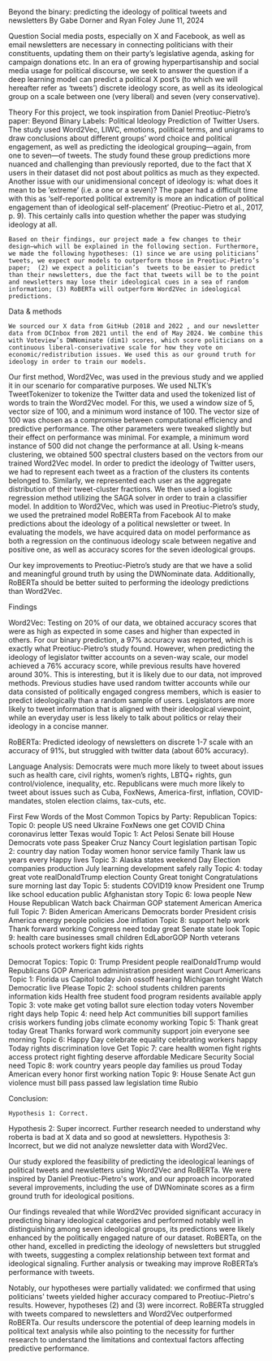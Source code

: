 Beyond the binary: predicting the ideology of political tweets and newsletters
By Gabe Dorner and Ryan Foley
June 11, 2024

Question
Social media posts, especially on X and Facebook, as well as email newsletters are necessary in connecting politicians with their constituents, updating them on their party’s legislative agenda, asking for campaign donations etc. In an era of growing hyperpartisanship and social media usage for political discourse, we seek to answer the question if a deep learning model can predict a political X post’s (to which we will hereafter refer as ‘tweets’) discrete ideology score, as well as its ideological group on a scale between one  (very liberal) and seven (very conservative).



Theory
	For this project, we took inspiration from Daniel Preotiuc-Pietro’s paper: Beyond Binary Labels: Political Ideology Prediction of Twitter Users. The study used Word2Vec, LIWC, emotions, political terms, and unigrams to draw conclusions about different groups’ word choice and political engagement, as well as predicting the ideological grouping—again, from one to seven—of tweets. The study found these group predictions more nuanced and challenging than previously reported, due to the fact that X users in their dataset did not post about politics as much as they expected. Another issue with our unidimensional concept of ideology is: what does it mean to be ‘extreme’ (i.e. a one or a seven)? The paper had a difficult time with this as ‘self-reported political extremity is more an indication of political engagement than of ideological self-placement’ (Preotiuc-Pietro et al., 2017, p. 9). This certainly calls into question whether the paper was studying ideology at all.
 
	Based on their findings, our project made a few changes to their design—which will be explained in the following section. Furthermore, we made the following hypotheses: (1) since we are using politicians’ tweets, we expect our models to outperform those in Preotiuc-Pietro’s paper;  (2) we expect a politician’s  tweets to be easier to predict than their newsletters, due the fact that tweets will be to the point and newsletters may lose their ideological cues in a sea of random information; (3) RoBERTa will outperform Word2Vec in ideological predictions.


 
Data & methods

	We sourced our X data from GitHub (2018 and 2022 , and our newsletter data from DCInbox from 2021 until the end of May 2024. We combine this with Voteview’s DWNominate (dim1) scores, which score politicians on a continuous liberal-conserivative scale for how they vote on economic/redistribution issues. We used this as our ground truth for ideology in order to train our models.
 
Our first method, Word2Vec, was used in the previous study and we applied it in our scenario for comparative purposes. We used NLTK’s TweetTokenizer to tokenize the Twitter data and used the tokenized list of words to train the Word2Vec model. For this, we used a window size of  5, vector size of 100, and a minimum word instance of 100. The vector size of 100 was chosen as a compromise between computational efficiency and predictive performance. The other parameters were tweaked slightly but their effect on performance was minimal. For example, a minimum word instance of 500 did not change the performance at all. Using k-means clustering, we obtained 500 spectral clusters based on the vectors from our trained Word2Vec model. In order to predict the ideology of Twitter users, we had to represent each tweet as a fraction of the clusters its contents belonged to. Similarly, we represented each user as the aggregate distribution of their tweet-cluster fractions. We then used a logistic regression method utilizing the SAGA solver in order to train a classifier model. 
In addition to Word2Vec, which was used in Preotiuc-Pietro’s study, we used the pretrained model RoBERTa from Facebook AI to make predictions about the ideology of a political newsletter or tweet. In evaluating the models, we have acquired data on model performance as both a regression on the continuous ideology scale between negative and positive one, as well as accuracy scores for the seven ideological groups.

Our key improvements to Preotiuc-Pietro’s study are that we have a solid and meaningful ground truth by using the DWNominate data. Additionally, RoBERTa should be better suited to performing the ideology predictions than Word2Vec.



Findings

  Word2Vec: Testing on 20% of our data, we obtained accuracy scores that were as high as expected in some cases and higher than expected in others. For our binary prediction, a 97% accuracy was reported, which is exactly what Preotiuc-Pietro’s study found. However, when predicting the ideology of legislator twitter accounts on a seven-way scale, our model achieved a 76% accuracy score, while previous results have hovered around 30%. This is interesting, but it is likely due to our data, not improved methods. Previous studies have used random twitter accounts while our data consisted of politically engaged congress members, which is easier to predict ideologically than a random sample of users. Legislators are more likely to tweet information that is aligned with their ideological viewpoint, while an everyday user is less likely to talk about politics or relay their ideology in a concise manner. 
  
  RoBERTa: Predicted ideology of newsletters on discrete 1-7 scale with an accuracy of 91%, but struggled with twitter data (about 60% accuracy).



Language Analysis:
  Democrats were much more likely to tweet about issues such as health care, civil rights, women’s rights, LBTQ+ rights, gun control/violence, inequality, etc.
  Republicans were much more likely to tweet about issues such as Cuba, FoxNews, America-first, inflation, COVID-mandates, stolen election claims, tax-cuts, etc.

First Few Words of the Most Common Topics by Party:
Republican Topics:
Topic 0: people US need Ukraine FoxNews one get COVID China coronavirus letter Texas would
Topic 1: Act Pelosi Senate bill House Democrats vote pass Speaker Cruz Nancy Court legislation partisan
Topic 2: country day nation Today women honor service family Thank law us years every Happy lives
Topic 3: Alaska states weekend Day Election companies production July learning development safely rally
Topic 4: today great vote realDonaldTrump election County Great tonight Congratulations sure morning last day
Topic 5: students COVID19 know President one Trump like school education public Afghanistan story
Topic 6: Iowa people New House Republican Watch back Chairman GOP statement American America full
Topic 7: Biden American Americans Democrats border President crisis America energy people policies Joe inflation
Topic 8: support help work Thank forward working Congress need today great Senate state look
Topic 9: health care businesses small children EdLaborGOP North veterans schools protect workers fight kids rights

Democrat Topics:
Topic 0: Trump President people realDonaldTrump would Republicans GOP American administration president want Court Americans
Topic 1: Florida us Capitol today Join ossoff hearing Michigan tonight Watch Democratic live Please
Topic 2: school students children parents information kids Health free student food program residents available apply
Topic 3: vote make get voting ballot sure election today voters November right days help
Topic 4: need help Act communities bill support families crisis workers funding jobs climate economy working
Topic 5: Thank great today Great Thanks forward work community support join everyone see morning
Topic 6: Happy Day celebrate equality celebrating workers happy Today rights discrimination love Get
Topic 7: care health women fight rights access protect right fighting deserve affordable Medicare Security Social need
Topic 8: work country years people day families us proud Today American every honor first working nation
Topic 9: House Senate Act gun violence must bill pass passed law legislation time Rubio



Conclusion:

	Hypothesis 1: Correct.
Hypothesis 2: Super incorrect. Further research needed to understand why roberta is bad at X data and so good at newsletters.
Hypothesis 3: Incorrect, but we did not analyze newsletter data with Word2Vec.

 Our study explored the feasibility of predicting the ideological leanings of political tweets and newsletters using Word2Vec and RoBERTa. We were inspired by Daniel Preotiuc-Pietro's work, and our approach incorporated several improvements, including the use of DWNominate scores as a firm ground truth for ideological positions.
 
  Our findings revealed that while Word2Vec provided significant accuracy in predicting binary ideological categories and performed notably well in distinguishing among seven ideological groups, its predictions were likely enhanced by the politically engaged nature of our dataset. RoBERTa, on the other hand, excelled in predicting the ideology of newsletters but struggled with tweets, suggesting a complex relationship between text format and ideological signaling. Further analysis or tweaking may improve RoBERTa’s performance with tweets.
  
  Notably, our hypotheses were partially validated: we confirmed that using politicians' tweets yielded higher accuracy compared to Preotiuc-Pietro's results. However, hypotheses (2) and (3) were incorrect. RoBERTa struggled with tweets compared to newsletters and Word2Vec outperformed RoBERTa. Our results underscore the potential of deep learning models in political text analysis while also pointing to the necessity for further research to understand the limitations and contextual factors affecting predictive performance.
